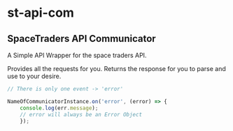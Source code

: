 # st-api-com
## SpaceTraders API Communicator
A Simple API Wrapper for the space traders API. 

Provides all the requests for you. 
Returns the response for you to parse and use to your desire.


```js
// There is only one event -> 'error'

NameOfCommunicatorInstance.on('error', (error) => { 
    console.log(err.message);
    // error will always be an Error Object
    });
```




